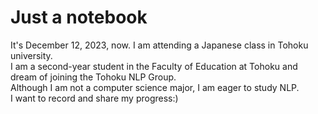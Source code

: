 # Just a notebook
It's December 12, 2023, now. I am attending a Japanese class in Tohoku university.   
I am a second-year student in the Faculty of Education at Tohoku and dream of joining the Tohoku NLP Group.  
Although I am not a computer science major, I am eager to study NLP.  
I want to record and share my progress:)

